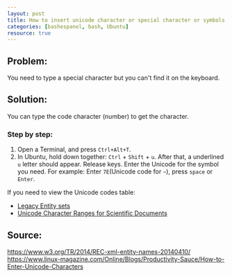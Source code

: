 ```yaml
---
layout: post
title: How to insert unicode character or special character or symbols
categories: [bashespanol, bash, Ubuntu]
resource: true
---
```


## Problem: 

You need to type a special character but you can't find it on the keyboard.

## Solution:

You can type the code character (number) to get the character.

### Step by step:

1. Open a Terminal, and press `Ctrl+Alt+T`.
2. In Ubuntu, hold down together: `Ctrl` + `Shift` + `u`. After that, a underlined `u` letter should appear.  Release keys. Enter the Unicode for the symbol you need. For example: Enter `7E`(Unicode code for `~`), press `space` or `Enter`.

If you need to view the Unicode codes table:
- [Legacy Entity sets](https://www.w3.org/TR/xml-entity-names/Overview.html#legacysets)
- [Unicode Character Ranges for Scientific Documents](https://www.w3.org/TR/xml-entity-names/Overview.html#blocks)


## Source:

<https://www.w3.org/TR/2014/REC-xml-entity-names-20140410/>\
<https://www.linux-magazine.com/Online/Blogs/Productivity-Sauce/How-to-Enter-Unicode-Characters>
